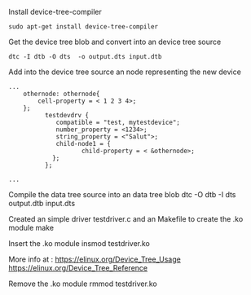 Install device-tree-compiler

	sudo apt-get install device-tree-compiler

Get the device tree blob and convert into an device tree source

	dtc -I dtb -O dts  -o output.dts input.dtb 

Add into the device tree source an node representing the new device

```
...
	othernode: othernode{
		cell-property = < 1 2 3 4>;
	};
	      testdevdrv {
			 compatible = "test, mytestdevice";
			 number_property = <1234>;
			 string_property = <"Salut">;
			 child-node1 = { 
					child-property = < &othernode>;
			};
	      };

...
```

Compile the data tree source into an data tree blob
	dtc -O dtb -I dts  output.dtb input.dts

Created an simple driver testdriver.c and an Makefile to create the .ko module
	make


Insert the .ko module
	insmod testdriver.ko
	
More info at : https://elinux.org/Device_Tree_Usage
https://elinux.org/Device_Tree_Reference

Remove the .ko module
	rmmod testdriver.ko
	
